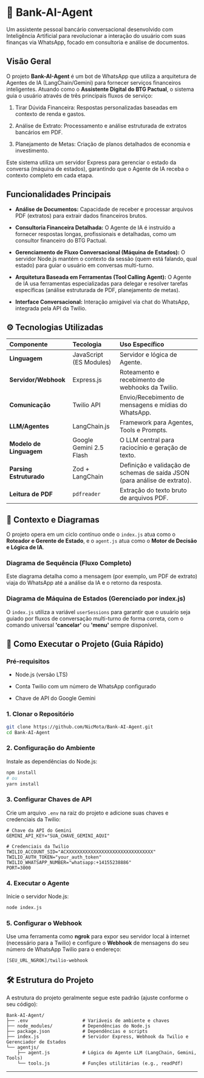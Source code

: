 # 🤖 Bank-AI-Agent

Um assistente pessoal bancário conversacional desenvolvido com Inteligência Artificial para revolucionar a interação do usuário com suas finanças via WhatsApp, focado em consultoria e análise de documentos.

## Visão Geral

O projeto **Bank-AI-Agent** é um bot de WhatsApp que utiliza a arquitetura de Agentes de IA (LangChain/Gemini) para fornecer serviços financeiros inteligentes. Atuando como o **Assistente Digital do BTG Pactual**, o sistema guia o usuário através de três principais fluxos de serviço:

1. Tirar Dúvida Financeira: Respostas personalizadas baseadas em contexto de renda e gastos.

2. Análise de Extrato: Processamento e análise estruturada de extratos bancários em PDF.

3. Planejamento de Metas: Criação de planos detalhados de economia e investimento.

Este sistema utiliza um servidor Express para gerenciar o estado da conversa (máquina de estados), garantindo que o Agente de IA receba o contexto completo em cada etapa.

## Funcionalidades Principais

- **Análise de Documentos:** Capacidade de receber e processar arquivos PDF (extratos) para extrair dados financeiros brutos.

- **Consultoria Financeira Detalhada:** O Agente de IA é instruído a fornecer respostas longas, profissionais e detalhadas, como um consultor financeiro do BTG Pactual.

- **Gerenciamento de Fluxo Conversacional (Máquina de Estados):** O servidor Node.js mantém o contexto da sessão (quem está falando, qual estado) para guiar o usuário em conversas multi-turno.

- **Arquitetura Baseada em Ferramentas (Tool Calling Agent):** O Agente de IA usa ferramentas especializadas para delegar e resolver tarefas específicas (análise estruturada de PDF, planejamento de metas).

- **Interface Conversacional:** Interação amigável via chat do WhatsApp, integrada pela API da Twilio.

## ⚙️ Tecnologias Utilizadas

| Componente              | Tecologia               | Uso Específico                                                            |
| :---------------------- | :---------------------- | :------------------------------------------------------------------------ |
| **Linguagem**           | JavaScript (ES Modules) | Servidor e lógica de Agente.                                              |
| **Servidor/Webhook**    | Express.js              | Roteamento e recebimento de webhooks da Twilio.                           |
| **Comunicação**         | Twilio API              | Envio/Recebimento de mensagens e mídias do WhatsApp.                      |
| **LLM/Agentes**         | LangChain.js            | Framework para Agentes, Tools e Prompts.                                  |
| **Modelo de Linguagem** | Google Gemini 2.5 Flash | O LLM central para raciocínio e geração de texto.                         |
| **Parsing Estruturado** | Zod + LangChain         | Definição e validação de schemas de saída JSON (para análise de extrato). |
| **Leitura de PDF**      | `pdfreader`             | Extração do texto bruto de arquivos PDF.                                  |

## 📐 Contexto e Diagramas

O projeto opera em um ciclo contínuo onde o `index.js` atua como o **Roteador e Gerente de Estado**, e o `agent.js` atua como o **Motor de Decisão e Lógica de IA**.

### Diagrama de Sequência (Fluxo Completo)

Este diagrama detalha como a mensagem (por exemplo, um PDF de extrato) viaja do WhatsApp até a análise da IA e o retorno da resposta.

### Diagrama de Máquina de Estados (Gerenciado por index.js)

O `index.js` utiliza a variável `userSessions` para garantir que o usuário seja guiado por fluxos de conversação multi-turno de forma correta, com o comando universal **'cancelar'** ou **'menu'** sempre disponível.

## 🚀 Como Executar o Projeto (Guia Rápido)

### Pré-requisitos

- Node.js (versão LTS)

- Conta Twilio com um número de WhatsApp configurado

- Chave de API do Google Gemini

### 1\. Clonar o Repositório

```bash
git clone https://github.com/NicMota/Bank-AI-Agent.git
cd Bank-AI-Agent
```

### 2\. Configuração do Ambiente

Instale as dependências do Node.js:

```bash
npm install
# ou
yarn install
```

### 3\. Configurar Chaves de API

Crie um arquivo `.env` na raiz do projeto e adicione suas chaves e credenciais da Twilio:

```Ini, TOML
# Chave da API do Gemini
GEMINI_API_KEY="SUA_CHAVE_GEMINI_AQUI"

# Credenciais da Twilio
TWILIO_ACCOUNT_SID="ACXXXXXXXXXXXXXXXXXXXXXXXXXXXXXXXX"
TWILIO_AUTH_TOKEN="your_auth_token"
TWILIO_WHATSAPP_NUMBER="whatsapp:+14155238886"
PORT=3000
```

### 4\. Executar o Agente

Inicie o servidor Node.js:

```bash
node index.js
```

### 5\. Configurar o Webhook

Use uma ferramenta como **ngrok** para expor seu servidor local à internet (necessário para a Twilio) e configure o **Webhook** de mensagens do seu número de WhatsApp Twilio para o endereço:

```
[SEU_URL_NGROK]/twilio-webhook
```

## 🛠️ Estrutura do Projeto

A estrutura do projeto geralmente segue este padrão (ajuste conforme o seu código):

```
Bank-AI-Agent/
├── .env                    # Variáveis de ambiente e chaves
├── node_modules/           # Dependências do Node.js
├── package.json            # Dependências e scripts
├── index.js                # Servidor Express, Webhook da Twilio e Gerenciador de Estados
└── agentjs/
    ├── agent.js            # Lógica do Agente LLM (LangChain, Gemini, Tools)
    └── tools.js            # Funções utilitárias (e.g., readPdf)
```

---
